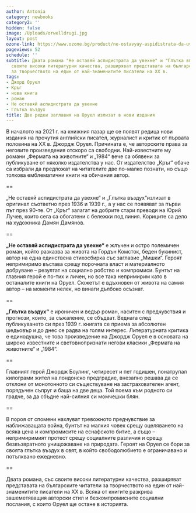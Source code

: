 ```yaml
---
author: Antonia
category: newbooks
category2: ''
hidden: false
image: /Uploads/orwelldrugi.jpg
layout: post
ozone-link: https://www.ozone.bg/product/ne-ostavyay-aspidistrata-da-uvehne/
pageviews: 52
schedule: ''
subtitle: Двата романа "Не оставяй аспидистрата да увехне" и "Глътка въздух", със
  своите високи литературни качества, разширяват представата на българските читатели
  за творчеството на един от най-знаменитите писатели на XX в.
tags:
- Джорд Оруел
- Кръг
- нова книга
- роман
- Не оставяй аспидистрата да увехне
- Глътка въздух
title: Две редки заглавия на Оруел излизат в нови издания
---
```


В началото на 2021 г. на книжния пазар ще се появят редица нови издания на прочутия английски писател, журналист и критик от първата половина на XX в. Джордж Оруел. Причината е, че авторските права за неговите произведения отскоро са свободни. Най-известните му романи „Фермата на животните“ и „1984“ вече са обявени за публикуване от няколко издателства у нас. От издателство „Кръг“ обаче са избрали да предложат на читателите две по-малко познати, но също толкова емблематични книги на обичания автор. 

\==

„Не оставяй аспидистрата да увехне“ и „Глътка въздух“излизат в оригинал съответно през 1936 и 1939 г., а у нас се появяват за първи път през 90-те. От „Кръг“ залагат на добрите стари преводи на Юрий Лучев, които сега са обогатени с бележки под линия. Кориците са дело на художника Дамян Дамянов.

\==

**„Не оставяй аспидистрата да увехне“** е жлъчен и остро полемичен роман, който разказва за живота на Гордън Комсток, беден букинист, автор на една единствена стихосбирка със заглавие „Мишки“. Героят непримиримо въстава срещу порочната власт и материалното добруване – резултат на социално робство и компромиси. Бунтът на главния герой е по-тих и личен, но все така непримирим като в останалите книги на Оруел. Сюжетът е вдъхновен от живота на самия автор – на моменти нелек, но винаги дълбоко осъзнат.

\==

**„Глътка въздух“** е ироничен и ведър роман, наситен с предчувствия и прогнози, които, за съжаление, се сбъдват. Веднага след публикуването си през 1939 г. книгата се приема за абсолютен шедьовър и до днес се радва на голям интерес. Литературната критика е единодушна, че това произведение на Джордж Оруел е в основата на широко известните и световнопризнати негови класики „Фермата на животните“ и „1984“.

\==

Главният герой Джордж Боулинг, четиресет и пет годишен, понатрупал килограми жител на лондонско предградие, внезапно решава да се отклони от монотонното си съществуване на застрахователен агент, порядъчен съпруг и баща на две деца. Той поема към родното си градче, за да сбъдне най-силния си момчешки блян.

\==

В пороя от спомени нахлуват тревожното предчувствие за наближаващата война, бунтът на малкия човек срещу оцеляването на всяка цена и компромисите на еснафското битие, а също – непримиримият протест срещу социалните различия и срещу безвъзвратното унищожаване на природата. Героят на Оруел се бори за своята глътка въздух в свят, в който свободолюбието е ограничавано и потъпквано ежедневно.

\==

Двата романа, със своите високи литературни качества, разширяват представата на българските читатели за творчеството на един от най-знаменитите писатели на XX в. Всяка от книгите разкрива зашеметяващия авторски стил и безкомпромисните социални послания, с които Оруел ще остане в историята.